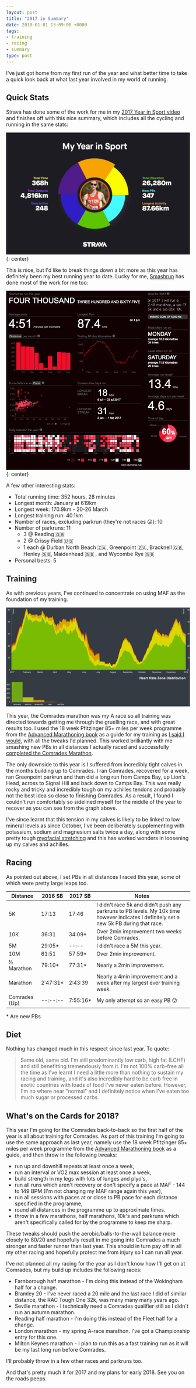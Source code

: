 ```yaml
---
layout: post
title: "2017 in Summary"
date: 2018-01-01 13:09:08 +0000
tags:
- training
- racing
- summary
type: post
---
```


I've just got home from my first run of the year and what better time to take a quick look back at what last year involved in my world of running.

## Quick Stats

Strava has done some of the work for me in my [2017 Year in Sport video](https://2017.strava.com/en-us/videos/ca06d82c3e86e867487b40ddfab649c7185ae063/) and finishes off with this nice summary, which includes all the cycling and running in the same stats:

![2017 Year in Sport Summary from Strava](/img/2017-Year-in-Sport.png){: center}

This is nice, but I'd like to break things down a bit more as this year has definitely been my best running year to date. Lucky for me, [Smashrun](https://smashrun.com) has done most of the work for me too:

![2017 Overview from Smashrun](/img/2017-Smashrun-Overview.png){: center}

A few other interesting stats:

- Total running time: 352 hours, 28 minutes
- Longest month: January at 619km
- Longest week: 170.9km - 20-26 March
- Longest training run: 40.1km
- Number of races, excluding parkrun (they're not races 😜): 10
- Number of parkruns: 11
  - 3 @ Reading 🇬🇧
  - 2 @ Crissy Field 🇺🇸
  - 1 each @ Durban North Beach 🇿🇦, Greenpoint 🇿🇦, Bracknell 🇬🇧, Henley 🇬🇧, Maidenhead 🇬🇧 , and Wycombe Rye 🇬🇧
- Personal bests: 5

## Training

As with previous years, I've continued to concentrate on using MAF as the foundation of my training.

![HR Zone distribution](/img/2017-hr-zone-distribution.png)

This year, the Comrades marathon was my A race so all training was directed towards getting me through the gruelling race, and with great results too. I used the 18 week Pfitzinger 85+ miles per week programme from the [Advanced Marathoning book](https://www.amazon.co.uk/dp/B0026IUOX2/) as a guide for my training as [I said I would](https://gonefora.run/2016-in-summary), with all the tweaks I'd planned. This worked brilliantly with me smashing new PBs in all distances I actually raced and successfully [completed the Comrades Marathon](https://gonefora.run/race-report-comrades-2017-an-up-run).

The only downside to this year is I suffered from incredibly tight calves in the months building up to Comrades. I ran Comrades, recovered for a week, ran Greenpoint parkrun and then did a long run from Camps Bay, up Lion's Head, across to Signal Hill and back down to Camps Bay. This was really rocky and tricky and incredibly tough on my achilles tendons and probably not the best idea so close to finishing Comrades. As a result, I found I couldn't run comfortably so sidelined myself for the middle of the year to recover as you can see from the graph above.

I've since learnt that this tension in my calves is likely to be linked to low mineral levels as since October, I've been deliberately supplementing with potassium, sodium and magnesium salts twice a day, along with some pretty tough [myofacial stretching](https://gonefora.run/fixing-my-tender-achilles-and-heels) and this has worked wonders in loosening up my calves and achilles.

## Racing

As pointed out above, I set PBs in all distances I raced this year, some of which were pretty large leaps too.

| Distance      | 2016 SB     | 2017 SB   | Notes
|---------------|-------------|-----------|---------
| 5K            | 17:13       | 17:46     | I didn't race 5k and didn't push any parkruns to PB levels. My 10k time however indicates I definitely set a new 5k PB during that race.
| 10K           | 36:31       | 34:09*    | Over 2min improvement two weeks before Comrades.
| 5M            | 29:05*      | --:--     | I didn't race a 5M this year.
| 10M           | 61:51       | 57:59*    | Over 2min improvement.
| ½ Marathon    | 79:10*      | 77:31*    | Nearly a 2min improvement.
| Marathon      | 2:47:31*    | 2:43:39   | Nearly a 4min improvement and a week after my largest ever training week.
| Comrades (Up) | --:--:--  | 7:55:16*  | My only attempt so an easy PB 😜

\* Are new PBs

## Diet

Nothing has changed much in this respect since last year. To quote:

> Same old, same old. I'm still predominantly low carb, high fat (LCHF) and still benefitting tremendously from it. I'm not 100% carb-free all the time as I've learnt I need a little more than nothing to sustain my racing and training, and it's also incredibly hard to be carb free in exotic countries with loads of food I've never eaten before. However, I'm no where near "normal" and I definitely notice when I've eaten too much sugar or processed carbs.

## What's on the Cards for 2018?

This year I'm going for the Comrades back-to-back so the first half of the year is all about training for Comrades. As part of this training I'm going to use the same approach as last year, namely use the 18 week Pfitzinger 85+ miles per week programme from the [Advanced Marathoning book](https://www.amazon.co.uk/dp/B0026IUOX2/) as a guide, and then throw in the following tweaks:

- run up and downhill repeats at least once a week,
- run an interval or VO2 max session at least once a week,
- build strength in my legs with lots of lunges and plyo's,
- run all runs which aren't recovery or don't specify a pace at MAF - 144 to 149 BPM (I'm not changing my MAF range again this year),
- run all sessions with paces at or close to PB pace for each distance specified in the programme,
- round all distances in the programme up to approximate times.
- throw in a few marathons, half marathons, 10k's and parkruns which aren't specifically called for by the programme to keep me sharp.

These tweaks should push the aerobic/balls-to-the-wall balance more closely to 80/20 and hopefully result in me going into Comrades a much stronger and faster runner than last year. This should in turn pay off in all my other racing and hopefully protect me from injury so I can run all year.

I've not planned all my racing for the year as I don't know how I'll get on at Comrades, but my build up includes the following races:

- Farnborough half marathon - I'm doing this instead of the Wokingham half for a change.
- Bramley 20 - I've never raced a 20 mile and the last race I did of similar distance, the RAC Tough One 32k, was many many many years ago.
- Seville marathon - I technically need a Comrades qualifier still as I didn't run an autumn marathon.
- Reading half marathon - I'm doing this instead of the Fleet half for a change.
- London marathon - my spring A-race marathon. I've got a Championship entry for this one.
- Milton Keynes marathon - I plan to run this as a fast training run as it will be my last long run before Comrades.

I'll probably throw in a few other races and parkruns too.

And that's pretty much it for 2017 and my plans for early 2018. See you on the roads peeps.
